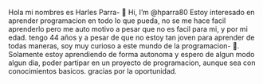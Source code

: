 Hola mi nombres es Harles Parra- 👋 Hi, I’m @hparra80
Estoy interesado en aprender programacion en todo lo que pueda, no se me hace facil aprenderlo pero me auto motivo a pesar que no es facil para mi, y por mi edad. tengo 44 años y a pesar de que no estoy tan joven
para aprender de todas maneras, soy muy curioso a este mundo de la programacion- 👀. Solamente estoy aprendiendo de forma autonoma y espero de algun modo algun dia, poder partipar en un proyecto de
programacion, aunque sea con conocimientos basicos.
gracias por la oportunidad.
<!---
hparra80/hparra80 is a ✨ special ✨ repository because its `README.md` (this file) appears on your GitHub profile.
You can click the Preview link to take a look at your changes.
--->
